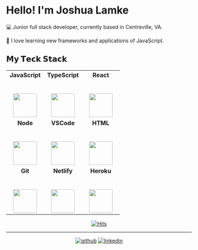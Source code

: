 # Hello! I'm Joshua Lamke

:computer: Junior full stack developer, currently based in Centreville, VA. 

:vulcan_salute: I love learning new frameworks and applications of JavaScript. 

## 𝗠𝘆 𝗧𝗲𝗰𝗸 𝗦𝘁𝗮𝗰𝗸

<table>
  <tbody>
    <tr valign="top">
      <td width="33%" align="center">
        <span><b>JavaScript</b></span><br><br><br>
        <img height="64px" src="https://cdn.svgporn.com/logos/javascript.svg">
      </td>
      <td width="33%" align="center">
        <span><b>TypeScript</b></span><br><br><br>
        <img height="64px" src="https://cdn.svgporn.com/logos/typescript.svg">
      </td>
      <td width="33%" align="center">
        <span><b>React</b></span><br><br><br>
        <img height="64px" src="https://cdn.svgporn.com/logos/react.svg">
      </td>
    </tr>
    <tr valign="top">
      <td width="33%" align="center">
        <span><b>Node</b></span><br><br><br>
        <img height="64px" src="https://cdn.svgporn.com/logos/node.svg">
      </td>
      <td width="33%" align="center">
        <span><b>VSCode</b></span><br><br><br>
        <img height="64px" src="https://cdn.svgporn.com/logos/visual-studio-code.svg">
      </td>
      <td width="33%" align="center">
        <span><b>HTML</b></span><br><br><br>
        <img height="64px" src="https://cdn.svgporn.com/logos/html-5.svg">
      </td>
    </tr>
    <tr valign="top">
      <td width="33%" align="center">
        <span><b>Git</b></span><br><br><br>
        <img height="64px" src="https://cdn.svgporn.com/logos/git-icon.svg">
      </td>
      <td width="33%" align="center">
        <span><b>Netlify</b></span><br><br><br>
        <img height="64px" src="https://cdn.svgporn.com/logos/netlify.svg">
      </td>
      <td width="33%" align="center">
        <span><b>Heroku</b></span><br><br><br>
        <img height="64px" src="https://cdn.svgporn.com/logos/heroku.svg">
      </td>
    </tr>
  </tbody>
</table>
<!-- hit [today / total] -->
<div align=center>

[![Hits](https://hits.seeyoufarm.com/api/count/incr/badge.svg?url=https%3A%2F%2Fgithub.com%2FJoshuaLamke&count_bg=%2379C83D&title_bg=%23555555&icon=&icon_color=%23E7E7E7&title=hits&edge_flat=false)](https://hits.seeyoufarm.com)

<!-- icons -->

[1]: http://www.github.com/JoshuaLamke
[2]: https://www.linkedin.com/in/joshua-lamke-742166166/

---
[![github](https://cloud.githubusercontent.com/assets/17016297/18839843/0e06a67a-83d2-11e6-993a-b35a182500e0.png)][1]
[![linkedin](https://cloud.githubusercontent.com/assets/17016297/18839848/0fc7e74e-83d2-11e6-8c6a-277fc9d6e067.png)][2]

</div>
